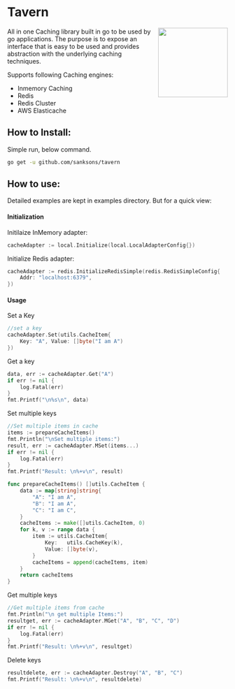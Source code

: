 # Tavern
<img align="right" width="159px" src="http://sanksons.com/techimages/tavern.jpg">


All in one Caching library built in go to be used by go applications. The purpose is to expose an interface that is easy to be used and provides abstraction with the underlying caching techniques.

Supports following Caching engines:
- Inmemory Caching
- Redis
- Redis Cluster
- AWS Elasticache

## How to Install:

Simple run, below command.

```bash
go get -u github.com/sanksons/tavern
```
## How to use:

Detailed examples are kept in examples directory. But for a quick view: 

#### Initialization

Initilaize InMemory adapter:
```go
cacheAdapter := local.Initialize(local.LocalAdapterConfig{})
```
Initialize Redis adapter:
```go
cacheAdapter := redis.InitializeRedisSimple(redis.RedisSimpleConfig{
    Addr: "localhost:6379",
})
```
#### Usage

Set a Key
```go
//set a key
cacheAdapter.Set(utils.CacheItem{
    Key: "A", Value: []byte("I am A")
})
```
Get a key
```go
data, err := cacheAdapter.Get("A")
if err != nil {
    log.Fatal(err)
}
fmt.Printf("\n%s\n", data)
```
Set multiple keys
```go
//Set multiple items in cache
items := prepareCacheItems()
fmt.Println("\nSet multiple items:")
result, err := cacheAdapter.MSet(items...)
if err != nil {
	log.Fatal(err)
}
fmt.Printf("Result: \n%+v\n", result)

func prepareCacheItems() []utils.CacheItem {
    data := map[string]string{
        "A": "I am A",
        "B": "I am A",
        "C": "I am C",
    }
    cacheItems := make([]utils.CacheItem, 0)
    for k, v := range data {
        item := utils.CacheItem{
            Key:   utils.CacheKey(k),
            Value: []byte(v),
        }
        cacheItems = append(cacheItems, item)
    }
    return cacheItems
}
```
Get multiple keys
```go
//Get multiple items from cache
fmt.Println("\n get multiple Items:")
resultget, err := cacheAdapter.MGet("A", "B", "C", "D")
if err != nil {
    log.Fatal(err)
}
fmt.Printf("Result: \n%+v\n", resultget)
```
Delete keys
```go
resultdelete, err := cacheAdapter.Destroy("A", "B", "C")
fmt.Printf("Result: \n%+v\n", resultdelete)
```
